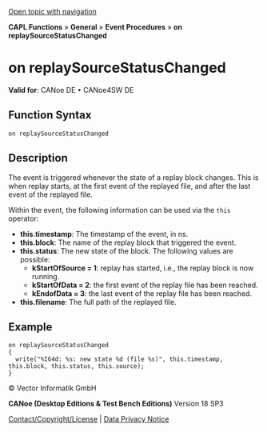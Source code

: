 [Open topic with navigation](../../../../../CANoeDEFamily.htm#Topics/CAPLFunctions/Other/EventProcedures/CAPLfunctionOnReplaySourceStatusChanged.md)

**CAPL Functions** » **General** » **Event Procedures** » **on replaySourceStatusChanged**

# on replaySourceStatusChanged

**Valid for**: CANoe DE • CANoe4SW DE

## Function Syntax

`on replaySourceStatusChanged`

## Description

The event is triggered whenever the state of a replay block changes. This is when replay starts, at the first event of the replayed file, and after the last event of the replayed file.

Within the event, the following information can be used via the `this` operator:

- **this.timestamp**: The timestamp of the event, in ns.
- **this.block**: The name of the replay block that triggered the event.
- **this.status**: The new state of the block. The following values are possible:
  - **kStartOfSource = 1**: replay has started, i.e., the replay block is now running.
  - **kStartOfData = 2**: the first event of the replay file has been reached.
  - **kEndofData = 3**: the last event of the replay file has been reached.
- **this.filename**: The full path of the replayed file.

## Example

```plaintext
on replaySourceStatusChanged
{
  write("%I64d: %s: new state %d (file %s)", this.timestamp, this.block, this.status, this.source);
}
```

© Vector Informatik GmbH

**CANoe (Desktop Editions & Test Bench Editions)** Version 18 SP3

[Contact/Copyright/License](../../../Shared/ContactCopyrightLicense.md) | [Data Privacy Notice](https://www.vector.com/int/en/company/get-info/privacy-policy/)
